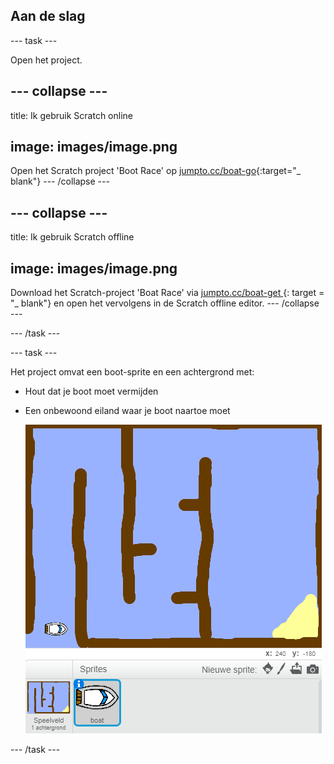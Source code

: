 ## Aan de slag

\--- task \---

Open het project.

## \--- collapse \---

title: Ik gebruik Scratch online

## image: images/image.png

Open het Scratch project 'Boot Race' op [ jumpto.cc/boat-go](https://scratch.mit.edu/projects/63958014/#editor){:target="_ blank"} \--- /collapse \---

## \--- collapse \---

title: Ik gebruik Scratch offline

## image: images/image.png

Download het Scratch-project 'Boat Race' via [ jumpto.cc/boat-get ](http:jumpto.cc/boat-get) {: target = "_ blank"} en open het vervolgens in de Scratch offline editor. \--- /collapse \---

\--- /task \---

\--- task \---

Het project omvat een boot-sprite en een achtergrond met:

- Hout dat je boot moet vermijden
- Een onbewoond eiland waar je boot naartoe moet
    
    ![screenshot](images/boat-starter.png)

\--- /task \---